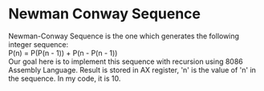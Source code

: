 # Newman Conway Sequence
Newman-Conway Sequence is the one which generates the following integer sequence:\
P(n) = P(P(n - 1)) + P(n - P(n - 1)) \
Our goal here is to implement this sequence with recursion using 8086 Assembly Language. Result is stored in AX register, 'n' is the value of 'n' in the sequence. In my code, it is 10.
